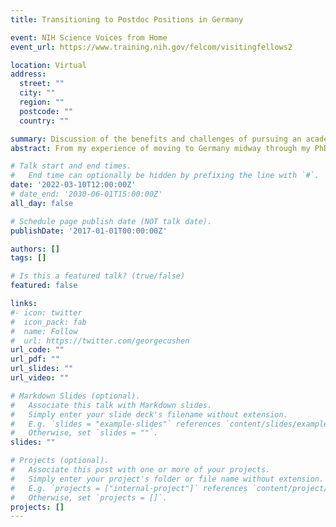```yaml
---
title: Transitioning to Postdoc Positions in Germany

event: NIH Science Voices from Home
event_url: https://www.training.nih.gov/felcom/visitingfellows2

location: Virtual
address:
  street: ""
  city: ""
  region: ""
  postcode: ""
  country: ""

summary: Discussion of the benefits and challenges of pursuing an academic position abroad
abstract: From my experience of moving to Germany midway through my PhD, I offer insight into conducting science in a new country and the practicalities of finding academic positions abroad. We will discuss everything from the job search to arranging international interviews, from managing international moving logistics to acquiring funding, and from registering at the foreign office to writing animal protocols in another language.

# Talk start and end times.
#   End time can optionally be hidden by prefixing the line with `#`.
date: '2022-03-10T12:00:00Z'
# date_end: '2030-06-01T15:00:00Z'
all_day: false

# Schedule page publish date (NOT talk date).
publishDate: '2017-01-01T00:00:00Z'

authors: []
tags: []

# Is this a featured talk? (true/false)
featured: false

links:
#- icon: twitter
#  icon_pack: fab
#  name: Follow
#  url: https://twitter.com/georgecushen
url_code: ""
url_pdf: ""
url_slides: ""
url_video: ""

# Markdown Slides (optional).
#   Associate this talk with Markdown slides.
#   Simply enter your slide deck's filename without extension.
#   E.g. `slides = "example-slides"` references `content/slides/example-slides.md`.
#   Otherwise, set `slides = ""`.
slides: ""

# Projects (optional).
#   Associate this post with one or more of your projects.
#   Simply enter your project's folder or file name without extension.
#   E.g. `projects = ["internal-project"]` references `content/project/deep-learning/index.md`.
#   Otherwise, set `projects = []`.
projects: []
---
```

